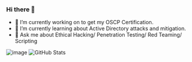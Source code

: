 ### Hi there 👋

- 🔭 I’m currently working on to get my OSCP Certification.
- 🌱 I’m currently learning about Active Directory attacks and mitigation.
- 💬 Ask me about Ethical Hacking/ Penetration Testing/ Red Teaming/ Scripting

![image](https://user-images.githubusercontent.com/46081558/197346867-7983225d-f10b-4b63-af5d-c3b0a0db93f6.png)
![GitHub Stats](https://github-readme-stats.vercel.app/api?username=kashishtopi&theme=radical)



<!--
**kashishtopi/kashishtopi** is a ✨ _special_ ✨ repository because its `README.md` (this file) appears on your GitHub profile.

